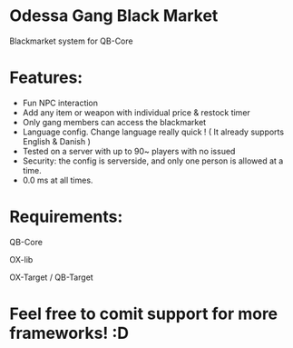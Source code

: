 # Odessa Gang Black Market
Blackmarket system for QB-Core

# Features:
 - Fun NPC interaction
 - Add any item or weapon with individual price & restock timer
 - Only gang members can access the blackmarket
 - Language config. Change language really quick ! ( It already supports English & Danish )
 - Tested on a server with up to 90~ players with no issued
 - Security: the config is serverside, and only one person is allowed at a time.
 - 0.0 ms at all times.

# Requirements:
QB-Core

OX-lib

OX-Target / QB-Target

# Feel free to comit support for more frameworks! :D 
